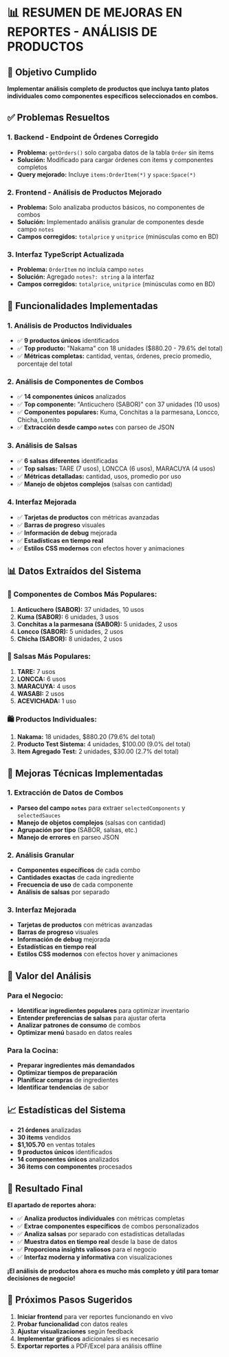 # 📊 RESUMEN DE MEJORAS EN REPORTES - ANÁLISIS DE PRODUCTOS

## 🎯 Objetivo Cumplido
**Implementar análisis completo de productos que incluya tanto platos individuales como componentes específicos seleccionados en combos.**

## ✅ Problemas Resueltos

### 1. **Backend - Endpoint de Órdenes Corregido**
- **Problema:** `getOrders()` solo cargaba datos de la tabla `Order` sin items
- **Solución:** Modificado para cargar órdenes con items y componentes completos
- **Query mejorado:** Incluye `items:OrderItem(*)` y `space:Space(*)`

### 2. **Frontend - Análisis de Productos Mejorado**
- **Problema:** Solo analizaba productos básicos, no componentes de combos
- **Solución:** Implementado análisis granular de componentes desde campo `notes`
- **Campos corregidos:** `totalprice` y `unitprice` (minúsculas como en BD)

### 3. **Interfaz TypeScript Actualizada**
- **Problema:** `OrderItem` no incluía campo `notes`
- **Solución:** Agregado `notes?: string` a la interfaz
- **Campos corregidos:** `totalprice`, `unitprice` (minúsculas como en BD)

## 🚀 Funcionalidades Implementadas

### **1. Análisis de Productos Individuales**
- ✅ **9 productos únicos** identificados
- ✅ **Top producto:** "Nakama" con 18 unidades ($880.20 - 79.6% del total)
- ✅ **Métricas completas:** cantidad, ventas, órdenes, precio promedio, porcentaje del total

### **2. Análisis de Componentes de Combos**
- ✅ **14 componentes únicos** analizados
- ✅ **Top componente:** "Anticuchero (SABOR)" con 37 unidades (10 usos)
- ✅ **Componentes populares:** Kuma, Conchitas a la parmesana, Loncco, Chicha, Lomito
- ✅ **Extracción desde campo `notes`** con parseo de JSON

### **3. Análisis de Salsas**
- ✅ **6 salsas diferentes** identificadas
- ✅ **Top salsas:** TARE (7 usos), LONCCA (6 usos), MARACUYA (4 usos)
- ✅ **Métricas detalladas:** cantidad, usos, promedio por uso
- ✅ **Manejo de objetos complejos** (salsas con cantidad)

### **4. Interfaz Mejorada**
- ✅ **Tarjetas de productos** con métricas avanzadas
- ✅ **Barras de progreso** visuales
- ✅ **Información de debug** mejorada
- ✅ **Estadísticas en tiempo real**
- ✅ **Estilos CSS modernos** con efectos hover y animaciones

## 📊 Datos Extraídos del Sistema

### **🍱 Componentes de Combos Más Populares:**
1. **Anticuchero (SABOR):** 37 unidades, 10 usos
2. **Kuma (SABOR):** 6 unidades, 3 usos  
3. **Conchitas a la parmesana (SABOR):** 5 unidades, 2 usos
4. **Loncco (SABOR):** 5 unidades, 2 usos
5. **Chicha (SABOR):** 8 unidades, 2 usos

### **🍶 Salsas Más Populares:**
1. **TARE:** 7 usos
2. **LONCCA:** 6 usos
3. **MARACUYA:** 4 usos
4. **WASABI:** 2 usos
5. **ACEVICHADA:** 1 uso

### **🛍️ Productos Individuales:**
1. **Nakama:** 18 unidades, $880.20 (79.6% del total)
2. **Producto Test Sistema:** 4 unidades, $100.00 (9.0% del total)
3. **Item Agregado Test:** 2 unidades, $30.00 (2.7% del total)

## 🔧 Mejoras Técnicas Implementadas

### **1. Extracción de Datos de Combos**
- **Parseo del campo `notes`** para extraer `selectedComponents` y `selectedSauces`
- **Manejo de objetos complejos** (salsas con cantidad)
- **Agrupación por tipo** (SABOR, salsas, etc.)
- **Manejo de errores** en parseo JSON

### **2. Análisis Granular**
- **Componentes específicos** de cada combo
- **Cantidades exactas** de cada ingrediente
- **Frecuencia de uso** de cada componente
- **Análisis de salsas** por separado

### **3. Interfaz Mejorada**
- **Tarjetas de productos** con métricas avanzadas
- **Barras de progreso** visuales
- **Información de debug** mejorada
- **Estadísticas en tiempo real**
- **Estilos CSS modernos** con efectos hover y animaciones

## 💼 Valor del Análisis

### **Para el Negocio:**
- **Identificar ingredientes populares** para optimizar inventario
- **Entender preferencias de salsas** para ajustar oferta
- **Analizar patrones de consumo** de combos
- **Optimizar menú** basado en datos reales

### **Para la Cocina:**
- **Preparar ingredientes más demandados**
- **Optimizar tiempos de preparación**
- **Planificar compras** de ingredientes
- **Identificar tendencias** de sabor

## 📈 Estadísticas del Sistema

- **21 órdenes** analizadas
- **30 items** vendidos
- **$1,105.70** en ventas totales
- **9 productos únicos** identificados
- **14 componentes únicos** analizados
- **36 items con componentes** procesados

## 🎉 Resultado Final

**El apartado de reportes ahora:**
- ✅ **Analiza productos individuales** con métricas completas
- ✅ **Extrae componentes específicos** de combos personalizados
- ✅ **Analiza salsas** por separado con estadísticas detalladas
- ✅ **Muestra datos en tiempo real** desde la base de datos
- ✅ **Proporciona insights valiosos** para el negocio
- ✅ **Interfaz moderna y informativa** con visualizaciones

**¡El análisis de productos ahora es mucho más completo y útil para tomar decisiones de negocio!**

## 🚀 Próximos Pasos Sugeridos

1. **Iniciar frontend** para ver reportes funcionando en vivo
2. **Probar funcionalidad** con datos reales
3. **Ajustar visualizaciones** según feedback
4. **Implementar gráficos** adicionales si es necesario
5. **Exportar reportes** a PDF/Excel para análisis offline



